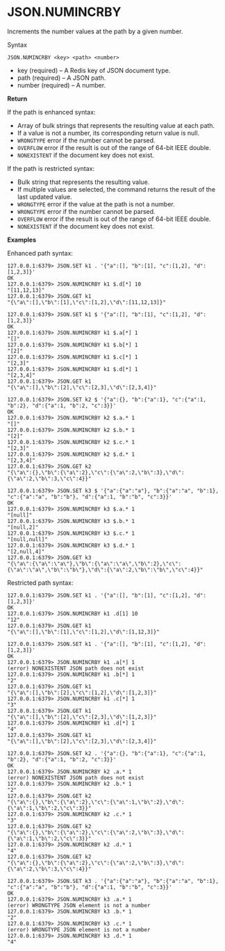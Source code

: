 # JSON\.NUMINCRBY<a name="json-numincrby"></a>

Increments the number values at the path by a given number\.

Syntax

```
JSON.NUMINCRBY <key> <path> <number>
```
+ key \(required\) – A Redis key of JSON document type\.
+ path \(required\) – A JSON path\.
+ number \(required\) – A number\.

**Return**

If the path is enhanced syntax:
+ Array of bulk strings that represents the resulting value at each path\.
+ If a value is not a number, its corresponding return value is null\.
+ `WRONGTYPE` error if the number cannot be parsed\.
+ `OVERFLOW` error if the result is out of the range of 64\-bit IEEE double\.
+ `NONEXISTENT` if the document key does not exist\.

If the path is restricted syntax:
+ Bulk string that represents the resulting value\.
+ If multiple values are selected, the command returns the result of the last updated value\.
+ `WRONGTYPE` error if the value at the path is not a number\.
+ `WRONGTYPE` error if the number cannot be parsed\.
+ `OVERFLOW` error if the result is out of the range of 64\-bit IEEE double\.
+ `NONEXISTENT` if the document key does not exist\.

**Examples**

 Enhanced path syntax:

```
127.0.0.1:6379> JSON.SET k1 . '{"a":[], "b":[1], "c":[1,2], "d":[1,2,3]}'
OK
127.0.0.1:6379> JSON.NUMINCRBY k1 $.d[*] 10
"[11,12,13]"
127.0.0.1:6379> JSON.GET k1
"{\"a\":[],\"b\":[1],\"c\":[1,2],\"d\":[11,12,13]}"

127.0.0.1:6379> JSON.SET k1 $ '{"a":[], "b":[1], "c":[1,2], "d":[1,2,3]}'
OK
127.0.0.1:6379> JSON.NUMINCRBY k1 $.a[*] 1
"[]"
127.0.0.1:6379> JSON.NUMINCRBY k1 $.b[*] 1
"[2]"
127.0.0.1:6379> JSON.NUMINCRBY k1 $.c[*] 1
"[2,3]"
127.0.0.1:6379> JSON.NUMINCRBY k1 $.d[*] 1
"[2,3,4]"
127.0.0.1:6379> JSON.GET k1
"{\"a\":[],\"b\":[2],\"c\":[2,3],\"d\":[2,3,4]}"

127.0.0.1:6379> JSON.SET k2 $ '{"a":{}, "b":{"a":1}, "c":{"a":1, "b":2}, "d":{"a":1, "b":2, "c":3}}'
OK
127.0.0.1:6379> JSON.NUMINCRBY k2 $.a.* 1
"[]"
127.0.0.1:6379> JSON.NUMINCRBY k2 $.b.* 1
"[2]"
127.0.0.1:6379> JSON.NUMINCRBY k2 $.c.* 1
"[2,3]"
127.0.0.1:6379> JSON.NUMINCRBY k2 $.d.* 1
"[2,3,4]"
127.0.0.1:6379> JSON.GET k2
"{\"a\":{},\"b\":{\"a\":2},\"c\":{\"a\":2,\"b\":3},\"d\":{\"a\":2,\"b\":3,\"c\":4}}"

127.0.0.1:6379> JSON.SET k3 $ '{"a":{"a":"a"}, "b":{"a":"a", "b":1}, "c":{"a":"a", "b":"b"}, "d":{"a":1, "b":"b", "c":3}}'
OK
127.0.0.1:6379> JSON.NUMINCRBY k3 $.a.* 1
"[null]"
127.0.0.1:6379> JSON.NUMINCRBY k3 $.b.* 1
"[null,2]"
127.0.0.1:6379> JSON.NUMINCRBY k3 $.c.* 1
"[null,null]"
127.0.0.1:6379> JSON.NUMINCRBY k3 $.d.* 1
"[2,null,4]"
127.0.0.1:6379> JSON.GET k3
"{\"a\":{\"a\":\"a\"},\"b\":{\"a\":\"a\",\"b\":2},\"c\":{\"a\":\"a\",\"b\":\"b\"},\"d\":{\"a\":2,\"b\":\"b\",\"c\":4}}"
```

 Restricted path syntax:

```
127.0.0.1:6379> JSON.SET k1 . '{"a":[], "b":[1], "c":[1,2], "d":[1,2,3]}'
OK
127.0.0.1:6379> JSON.NUMINCRBY k1 .d[1] 10
"12"
127.0.0.1:6379> JSON.GET k1
"{\"a\":[],\"b\":[1],\"c\":[1,2],\"d\":[1,12,3]}"

127.0.0.1:6379> JSON.SET k1 . '{"a":[], "b":[1], "c":[1,2], "d":[1,2,3]}'
OK
127.0.0.1:6379> JSON.NUMINCRBY k1 .a[*] 1
(error) NONEXISTENT JSON path does not exist
127.0.0.1:6379> JSON.NUMINCRBY k1 .b[*] 1
"2"
127.0.0.1:6379> JSON.GET k1
"{\"a\":[],\"b\":[2],\"c\":[1,2],\"d\":[1,2,3]}"
127.0.0.1:6379> JSON.NUMINCRBY k1 .c[*] 1
"3"
127.0.0.1:6379> JSON.GET k1
"{\"a\":[],\"b\":[2],\"c\":[2,3],\"d\":[1,2,3]}"
127.0.0.1:6379> JSON.NUMINCRBY k1 .d[*] 1
"4"
127.0.0.1:6379> JSON.GET k1
"{\"a\":[],\"b\":[2],\"c\":[2,3],\"d\":[2,3,4]}"

127.0.0.1:6379> JSON.SET k2 . '{"a":{}, "b":{"a":1}, "c":{"a":1, "b":2}, "d":{"a":1, "b":2, "c":3}}'
OK
127.0.0.1:6379> JSON.NUMINCRBY k2 .a.* 1
(error) NONEXISTENT JSON path does not exist
127.0.0.1:6379> JSON.NUMINCRBY k2 .b.* 1
"2"
127.0.0.1:6379> JSON.GET k2
"{\"a\":{},\"b\":{\"a\":2},\"c\":{\"a\":1,\"b\":2},\"d\":{\"a\":1,\"b\":2,\"c\":3}}"
127.0.0.1:6379> JSON.NUMINCRBY k2 .c.* 1
"3"
127.0.0.1:6379> JSON.GET k2
"{\"a\":{},\"b\":{\"a\":2},\"c\":{\"a\":2,\"b\":3},\"d\":{\"a\":1,\"b\":2,\"c\":3}}"
127.0.0.1:6379> JSON.NUMINCRBY k2 .d.* 1
"4"
127.0.0.1:6379> JSON.GET k2
"{\"a\":{},\"b\":{\"a\":2},\"c\":{\"a\":2,\"b\":3},\"d\":{\"a\":2,\"b\":3,\"c\":4}}"

127.0.0.1:6379> JSON.SET k3 . '{"a":{"a":"a"}, "b":{"a":"a", "b":1}, "c":{"a":"a", "b":"b"}, "d":{"a":1, "b":"b", "c":3}}'
OK
127.0.0.1:6379> JSON.NUMINCRBY k3 .a.* 1
(error) WRONGTYPE JSON element is not a number
127.0.0.1:6379> JSON.NUMINCRBY k3 .b.* 1
"2"
127.0.0.1:6379> JSON.NUMINCRBY k3 .c.* 1
(error) WRONGTYPE JSON element is not a number
127.0.0.1:6379> JSON.NUMINCRBY k3 .d.* 1
"4"
```